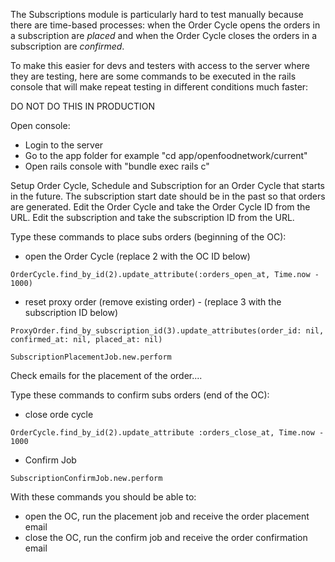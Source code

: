The Subscriptions module is particularly hard to test manually because there are time-based processes: when the Order Cycle opens the orders in a subscription are _placed_ and when the Order Cycle closes the orders in a subscription are _confirmed_.

To make this easier for devs and testers with access to the server where they are testing, here are some commands to be executed in the rails console that will make repeat testing in different conditions much faster:

DO NOT DO THIS IN PRODUCTION

Open console:
- Login to the server
- Go to the app folder for example "cd app/openfoodnetwork/current"
- Open rails console with "bundle exec rails c"

Setup Order Cycle, Schedule and Subscription for an Order Cycle that starts in the future.
The subscription start date should be in the past so that orders are generated.
Edit the Order Cycle and take the Order Cycle ID from the URL.
Edit the subscription and take the subscription ID from the URL.


Type these commands to place subs orders (beginning of the OC):
- open the Order Cycle (replace 2 with the OC ID below)

`OrderCycle.find_by_id(2).update_attribute(:orders_open_at, Time.now - 1000)`

- reset proxy order (remove existing order) - (replace 3 with the subscription ID below)

`ProxyOrder.find_by_subscription_id(3).update_attributes(order_id: nil, confirmed_at: nil, placed_at: nil)`

`SubscriptionPlacementJob.new.perform`

Check emails for the placement of the order....

Type these commands to confirm subs orders (end of the OC):
- close orde cycle

`OrderCycle.find_by_id(2).update_attribute :orders_close_at, Time.now - 1000`

- Confirm Job

`SubscriptionConfirmJob.new.perform`


With these commands you should be able to:
- open the OC, run the placement job and receive the order placement email
- close the OC, run the confirm job and receive the order confirmation email
